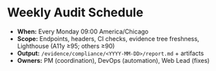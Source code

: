 # Weekly Audit Schedule

- **When:** Every Monday 09:00 America/Chicago
- **Scope:** Endpoints, headers, CI checks, evidence tree freshness, Lighthouse (A11y ≥95; others ≥90)
- **Output:** `/evidence/compliance/<YYYY-MM-DD>/report.md` + artifacts
- **Owners:** PM (coordination), DevOps (automation), Web Lead (fixes)
